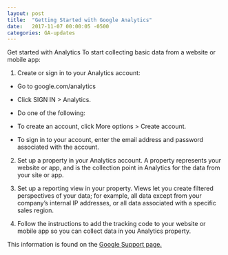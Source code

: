 ```yaml
---
layout: post
title:  "Getting Started with Google Analytics"
date:   2017-11-07 00:00:05 -0500
categories: GA-updates
---
```


Get started with Analytics
To start collecting basic data from a website or mobile app:

1. Create or sign in to your Analytics account:

- Go to google.com/analytics

- Click SIGN IN > Analytics.

- Do one of the following:
 - To create an account, click More options > Create account.
 - To sign in to your account, enter the email address and password associated with the account.

2. Set up a property in your Analytics account. A property represents your website or app, and is the collection point in Analytics for the data from your site or app.

3. Set up a reporting view in your property. Views let you create filtered perspectives of your data; for example, all data except from your company’s internal IP addresses, or all data associated with a specific sales region.

4. Follow the instructions to add the tracking code to your website or mobile app so you can collect data in you Analytics property.







This information is found on the [Google Support page.](https://support.google.com/analytics/answer/1008015?hl=en)


